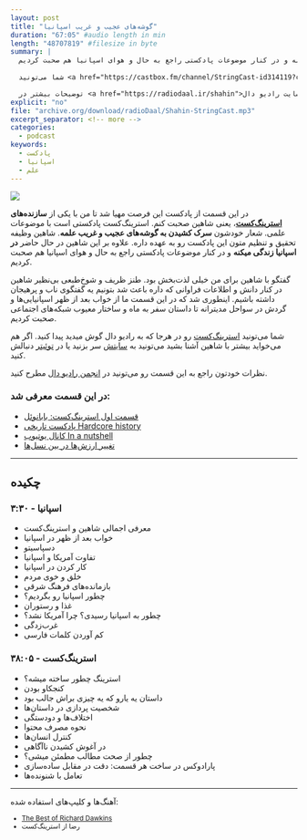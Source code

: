 ```yaml
---
layout: post
title: "گوشه‌های عجیب و غریب اسپانیا"
duration: "67:05" #audio length in min
length: "48707819" #filesize in byte
summary: |
  در این قسمت از پادکست این فرصت مهیا شد تا من با یکی از سازنده‌های استرینگ‌کست، یعنی شاهین صحبت کنم. استرینگ‌کست پادکستی است با موضوعات علمی. علاوه بر این شاهین در حال حاضر در اسپانیا زندگی میکنه و در کنار موضوعات پادکستی راجع به حال و هوای اسپانیا هم صحبت کردیم.
  
  شما می‌تونید <a href="https://castbox.fm/channel/StringCast-id314119?country=us">استرینگ‌کست</a> رو در هرجا که به رادیو دال گوش میدید پیدا کنید. اگر هم می‌خواید بیشتر با شاهین آشنا بشید می‌تونید به <a href="www.shahinjnezhad.com">سایتش</a> سر بزنید یا در <a href="https://twitter.com/shahin447/">توئیتر</a> دنبالش کنید.

  توضیحات بیشتر در <a href="https://radiodaal.ir/shahin">سایت رادیو دال</a>.
explicit: "no"
file: "archive.org/download/radioDaal/Shahin-StringCast.mp3"
excerpt_separator: <!-- more -->
categories:
  - podcast
keywords:
  - پادکست
  - اسپانیا
  - علم
---
```


<img src="{{site.baseurl}}/public/img/shahin/cover.jpg" class="cover-img"/>

در این قسمت از پادکست این فرصت مهیا شد تا من با یکی از **سازنده‌های [استرینگ‌کست](http://stringcast.ir)**، یعنی شاهین صحبت کنم. استرینگ‌کست پادکستی است با موضوعات علمی. شعار خودشون **سرک کشیدن به گوشه‌های عجیب و غریب علمه**. شاهین وظیفه تحقیق و تنظیم متون این پادکست رو به عهده داره. علاوه بر این شاهین در حال حاضر **در اسپانیا زندگی میکنه** و در کنار موضوعات پادکستی راجع به حال و هوای اسپانیا هم صحبت کردیم.

گفتگو با شاهین برای من خیلی لذت‌بخش بود. طنز ظریف و شوخ‌طبعی بی‌نظیر شاهین در کنار دانش و اطلاعات فراوانی که داره باعث شد بتونیم یه گفتگوی ناب و پرهیجان داشته باشیم. اینطوری شد که در این قسمت ما از خواب بعد از ظهر اسپانیایی‌ها و گردش در سواحل مدیترانه تا داستان سفر به ماه و ساختار معیوب شبکه‌های اجتماعی صحبت کردیم.
<!-- more -->

شما می‌تونید [استرینگ‌کست](https://castbox.fm/channel/StringCast-id314119?country=us) رو در هرجا که به رادیو دال گوش میدید پیدا کنید. اگر هم می‌خواید بیشتر با شاهین آشنا بشید می‌تونید به [سایتش](https://www.shahinjnezhad.com) سر بزنید یا در [توئیتر](https://twitter.com/shahin447/) دنبالش کنید.

نظرات خودتون راجع به این قسمت رو می‌تونید در [انجمن رادیو دال](https://forum.radiodaal.ir/topic/14) مطرح کنید.

### در این قسمت معرفی شد:
- [قسمت اول استرینگ‌کست: بابانوئل](https://t.me/stringcast/16)
- [پادکست تاریخی Hardcore history](https://www.dancarlin.com/hardcore-history-series/)
- [کانال یوتیوب In a nutshell](https://www.youtube.com/channel/UCsXVk37bltHxD1rDPwtNM8Q)
- [تغییر ارزش‌ها در بین نسل‌ها](https://www.foxnews.com/us/young-americans-care-less-about-patriotism-religion-and-family-than-previous-generations-study-says)

<hr>

## چکیده

### اسپانیا - ۳:۳۰
- معرفی اجمالی شاهین و استرینگ‌کست
- خواب بعد از ظهر در اسپانیا
- دسپاسیتو
- تفاوت آمریکا و اسپانیا
- کار کردن در اسپانیا
- خلق و خوی مردم
- بازمانده‌های فرهنگ شرقی
- چطور اسپانیا رو بگردیم؟
- غذا و رستوران
- چطور به اسپانیا رسیدی؟ چرا آمریکا نشد؟
- غرب‌زدگی
- کم آوردن کلمات فارسی

### استرینگ‌کست - ۳۸:۰۵
- استرینگ چطور ساخته میشه؟
- کنجکاو بودن
- داستان یه یارو که یه چیزی براش جالب بود
- شخصیت پردازی در داستان‌ها
- اختلاف‌ها و دودستگی
- نحوه مصرف محتوا
- کنترل انسان‌ها
- در آغوش کشیدن ناآگاهی
- چطور از صحت مطالب مطمئن میشی؟
- پارادوکس در ساخت هر قسمت: دقت در مقابل ساده‌سازی
- تعامل با شنونده‌ها

<hr>

<!-- {% include player.html id="191828612" %} -->

آهنگ‌ها و کلیپ‌های استفاده شده:

<div dir="ltr" style="font-size: smaller;">
<ul>
<li><a href="https://youtu.be/yPDW-Es-icI?t=827">The Best of Richard Dawkins</a></li>
<li>رضا از استرینگ‌کست</li>
</ul>
</div>
